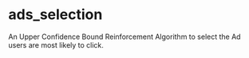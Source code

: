 # ads_selection
An Upper Confidence Bound Reinforcement Algorithm to select the Ad users are most likely to click. 


